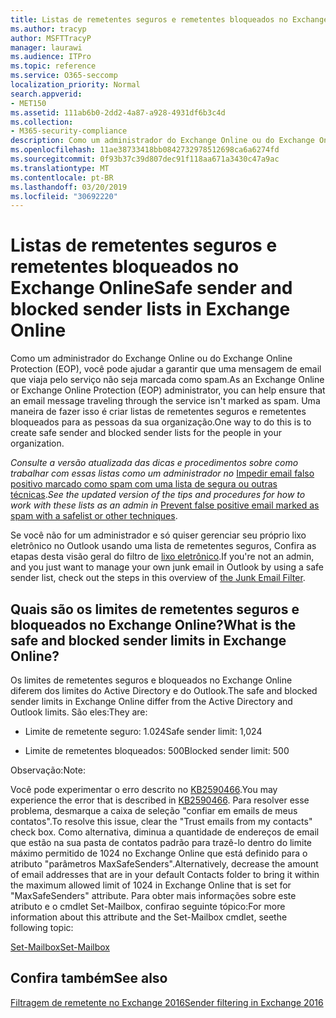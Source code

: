 ```yaml
---
title: Listas de remetentes seguros e remetentes bloqueados no Exchange Online
ms.author: tracyp
author: MSFTTracyP
manager: laurawi
ms.audience: ITPro
ms.topic: reference
ms.service: O365-seccomp
localization_priority: Normal
search.appverid:
- MET150
ms.assetid: 111ab6b0-2dd2-4a87-a928-4931df6b3c4d
ms.collection:
- M365-security-compliance
description: Como um administrador do Exchange Online ou do Exchange Online Protection (EOP), você pode ajudar a garantir que uma mensagem de email que viaja pelo serviço não seja marcada como spam. Uma maneira de fazer isso é criar listas de remetentes seguros e remetentes bloqueados para as pessoas da sua organização.
ms.openlocfilehash: 11ae38733418bb0842732978512698ca6a6274fd
ms.sourcegitcommit: 0f93b37c39d807dec91f118aa671a3430c47a9ac
ms.translationtype: MT
ms.contentlocale: pt-BR
ms.lasthandoff: 03/20/2019
ms.locfileid: "30692220"
---
```

# <a name="safe-sender-and-blocked-sender-lists-in-exchange-online"></a><span data-ttu-id="6b56e-104">Listas de remetentes seguros e remetentes bloqueados no Exchange Online</span><span class="sxs-lookup"><span data-stu-id="6b56e-104">Safe sender and blocked sender lists in Exchange Online</span></span>

<span data-ttu-id="6b56e-105">Como um administrador do Exchange Online ou do Exchange Online Protection (EOP), você pode ajudar a garantir que uma mensagem de email que viaja pelo serviço não seja marcada como spam.</span><span class="sxs-lookup"><span data-stu-id="6b56e-105">As an Exchange Online or Exchange Online Protection (EOP) administrator, you can help ensure that an email message traveling through the service isn't marked as spam.</span></span> <span data-ttu-id="6b56e-106">Uma maneira de fazer isso é criar listas de remetentes seguros e remetentes bloqueados para as pessoas da sua organização.</span><span class="sxs-lookup"><span data-stu-id="6b56e-106">One way to do this is to create safe sender and blocked sender lists for the people in your organization.</span></span> 
  
 <span data-ttu-id="6b56e-107">*Consulte a versão atualizada das dicas e procedimentos sobre como trabalhar com essas listas como um administrador no* [Impedir email falso positivo marcado como spam com uma lista de segura ou outras técnicas](https://go.microsoft.com/fwlink/p/?LinkID=534224).</span><span class="sxs-lookup"><span data-stu-id="6b56e-107">*See the updated version of the tips and procedures for how to work with these lists as an admin in* [Prevent false positive email marked as spam with a safelist or other techniques](https://go.microsoft.com/fwlink/p/?LinkID=534224).</span></span> 
  
<span data-ttu-id="6b56e-108">Se você não for um administrador e só quiser gerenciar seu próprio lixo eletrônico no Outlook usando uma lista de remetentes seguros, Confira as etapas desta visão geral do filtro de [lixo eletrônico](https://go.microsoft.com/fwlink/?LinkId=817222).</span><span class="sxs-lookup"><span data-stu-id="6b56e-108">If you're not an admin, and you just want to manage your own junk email in Outlook by using a safe sender list, check out the steps in this overview of [the Junk Email Filter](https://go.microsoft.com/fwlink/?LinkId=817222).</span></span> 
  
## <a name="what-is-the-safe-and-blocked-sender-limits-in-exchange-online"></a><span data-ttu-id="6b56e-109">Quais são os limites de remetentes seguros e bloqueados no Exchange Online?</span><span class="sxs-lookup"><span data-stu-id="6b56e-109">What is the safe and blocked sender limits in Exchange Online?</span></span>

<span data-ttu-id="6b56e-110">Os limites de remetentes seguros e bloqueados no Exchange Online diferem dos limites do Active Directory e do Outlook.</span><span class="sxs-lookup"><span data-stu-id="6b56e-110">The safe and blocked sender limits in Exchange Online differ from the Active Directory and Outlook limits.</span></span> <span data-ttu-id="6b56e-111">São eles:</span><span class="sxs-lookup"><span data-stu-id="6b56e-111">They are:</span></span>
  
- <span data-ttu-id="6b56e-112">Limite de remetente seguro: 1.024</span><span class="sxs-lookup"><span data-stu-id="6b56e-112">Safe sender limit: 1,024</span></span>
    
- <span data-ttu-id="6b56e-113">Limite de remetentes bloqueados: 500</span><span class="sxs-lookup"><span data-stu-id="6b56e-113">Blocked sender limit: 500</span></span>
    
<span data-ttu-id="6b56e-114">Observação:</span><span class="sxs-lookup"><span data-stu-id="6b56e-114">Note:</span></span>
  
<span data-ttu-id="6b56e-115">Você pode experimentar o erro descrito no [KB2590466](https://support.microsoft.com/help/2590466/you-receive-the-error-junk-e-mail-validation-error-in-outlook-web-app).</span><span class="sxs-lookup"><span data-stu-id="6b56e-115">You may experience the error that is described in [KB2590466](https://support.microsoft.com/help/2590466/you-receive-the-error-junk-e-mail-validation-error-in-outlook-web-app).</span></span> <span data-ttu-id="6b56e-116">Para resolver esse problema, desmarque a caixa de seleção "confiar em emails de meus contatos".</span><span class="sxs-lookup"><span data-stu-id="6b56e-116">To resolve this issue, clear the "Trust emails from my contacts" check box.</span></span> <span data-ttu-id="6b56e-117">Como alternativa, diminua a quantidade de endereços de email que estão na sua pasta de contatos padrão para trazê-lo dentro do limite máximo permitido de 1024 no Exchange Online que está definido para o atributo "parâmetros MaxSafeSenders".</span><span class="sxs-lookup"><span data-stu-id="6b56e-117">Alternatively, decrease the amount of email addresses that are in your default Contacts folder to bring it within the maximum allowed limit of 1024 in Exchange Online that is set for "MaxSafeSenders" attribute.</span></span> <span data-ttu-id="6b56e-118">Para obter mais informações sobre este atributo e o cmdlet Set-Mailbox, confirao seguinte tópico:</span><span class="sxs-lookup"><span data-stu-id="6b56e-118">For more information about this attribute and the Set-Mailbox cmdlet, seethe following topic:</span></span>
  
[<span data-ttu-id="6b56e-119">Set-Mailbox</span><span class="sxs-lookup"><span data-stu-id="6b56e-119">Set-Mailbox</span></span>](https://docs.microsoft.com/powershell/module/exchange/mailboxes/Set-Mailbox)
  
## <a name="see-also"></a><span data-ttu-id="6b56e-120">Confira também</span><span class="sxs-lookup"><span data-stu-id="6b56e-120">See also</span></span>

[<span data-ttu-id="6b56e-121">Filtragem de remetente no Exchange 2016</span><span class="sxs-lookup"><span data-stu-id="6b56e-121">Sender filtering in Exchange 2016</span></span>](http://technet.microsoft.com/library/b833f864-ff10-46a0-a653-28fb9ba30896.aspx)

